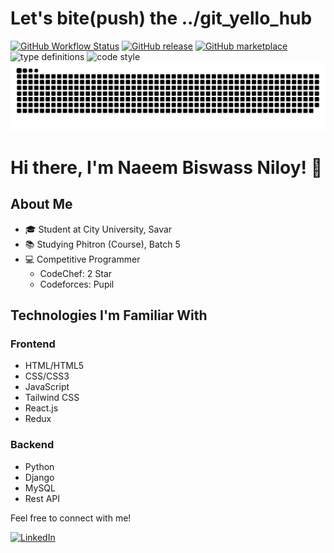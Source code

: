 # Let's bite(push) the ../git_yello_hub

[![GitHub Workflow Status](https://img.shields.io/github/actions/workflow/status/platane/platane/main.yml?label=action&style=flat-square)](https://github.com/Platane/Platane/actions/workflows/main.yml)
[![GitHub release](https://img.shields.io/github/release/platane/snk.svg?style=flat-square)](https://github.com/platane/snk/releases/latest)
[![GitHub marketplace](https://img.shields.io/badge/marketplace-snake-blue?logo=github&style=flat-square)](https://github.com/marketplace/actions/generate-snake-game-from-github-contribution-grid)
![type definitions](https://img.shields.io/npm/types/typescript?style=flat-square)
![code style](https://img.shields.io/badge/code_style-prettier-ff69b4.svg?style=flat-square)
<picture>
  <source
    media="(prefers-color-scheme: dark)"
    srcset="https://raw.githubusercontent.com/platane/snk/output/github-contribution-grid-snake-dark.svg"
  />
  <source
    media="(prefers-color-scheme: light)"
    srcset="https://raw.githubusercontent.com/platane/snk/output/github-contribution-grid-snake.svg"
  />
  <img
    alt="github contribution grid snake animation"
    src="https://raw.githubusercontent.com/platane/snk/output/github-contribution-grid-snake.svg"
  />
</picture>
# Hi there, I'm Naeem Biswass Niloy! 👋

## About Me
- 🎓 Student at City University, Savar
- 📚 Studying Phitron (Course), Batch 5
- 💻 Competitive Programmer
  - CodeChef: 2 Star
  - Codeforces: Pupil

## Technologies I'm Familiar With
### Frontend
- HTML/HTML5
- CSS/CSS3
- JavaScript
- Tailwind CSS
- React.js
- Redux

### Backend
- Python
- Django
- MySQL
- Rest API

Feel free to connect with me!

[![LinkedIn](https://img.shields.io/badge/LinkedIn-Naeem%20Biswass%20Niloy-blue?style=flat&logo=linkedin)]([https://www.linkedin.com/in/your-linkedin-profile](https://www.linkedin.com/in/niloy097))






